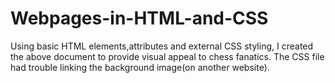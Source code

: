 # Webpages-in-HTML-and-CSS
Using basic HTML elements,attributes and external CSS styling, I created the above document to provide visual appeal to chess fanatics.
The CSS file had trouble linking the background image(on another website).
